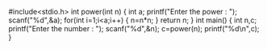 #include<stdio.h>
int power(int n)
{
    int a;
    printf("Enter the power : ");
    scanf("%d",&a);
    for(int i=1;i<a;i++)
    {
        n=n*n;
    }
    return n;
}
int main()
{
    int n,c;
    printf("Enter the number : ");
    scanf("%d",&n);
    c=power(n);
    printf("%d\n",c);
}
